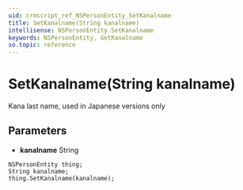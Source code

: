 ```yaml
---
uid: crmscript_ref_NSPersonEntity_SetKanalname
title: SetKanalname(String kanalname)
intellisense: NSPersonEntity.SetKanalname
keywords: NSPersonEntity, GetKanalname
so.topic: reference
---
```


# SetKanalname(String kanalname)

Kana last name, used in Japanese versions only

## Parameters

* **kanalname** String

```crmscript
NSPersonEntity thing;
String kanalname;
thing.SetKanalname(kanalname);
```

